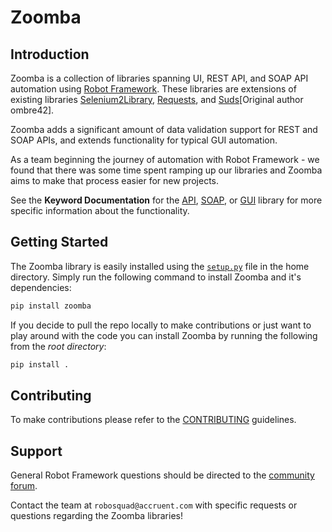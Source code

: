 Zoomba
===========


Introduction
-----------

Zoomba is a collection of libraries spanning UI, REST API, and SOAP API automation using [Robot Framework](https://github.com/robotframework/robotframework).
These libraries are extensions of existing libraries [Selenium2Library](https://github.com/robotframework/Selenium2Library), [Requests](https://github.com/bulkan/robotframework-requests), 
and [Suds](https://github.com/aljcalandra/robotframework-sudslibrary)[Original author ombre42].

Zoomba adds a significant amount of data validation support for REST and SOAP APIs, and extends functionality for typical GUI automation.

As a team beginning the journey of automation with Robot Framework - we found that there was some time spent ramping up our libraries and 
Zoomba aims to make that process easier for new projects.

See the **Keyword Documentation** for the [API](docs/APILibraryDocumentation.html), [SOAP](docs/SOAPLibrarydocumentation.html), 
or [GUI](docs/GUILibraryDocumentation.html) library for more specific information about the functionality. 


Getting Started
-----------

The Zoomba library is easily installed using the [`setup.py`](setup.py) file in the home directory. 
Simply run the following command to install Zoomba and it's dependencies:

```python
pip install zoomba
```

If you decide to pull the repo locally to make contributions or just want to play around with the code 
you can install Zoomba by running the following from the *root directory*:
```python
pip install .
```

Contributing
------------

To make contributions please refer to the [CONTRIBUTING](CONTRIBUTING.rst) guidelines.


Support
--------
General Robot Framework questions should be directed to the [community forum](https://groups.google.com/forum/#!forum/robotframework-users).

Contact the team at `robosquad@accruent.com` with specific requests or questions regarding the Zoomba libraries!